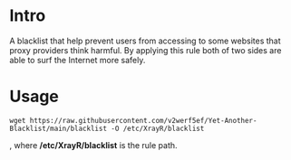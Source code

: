 # Intro

A blacklist that help prevent users from accessing to some websites that proxy providers think harmful. By applying this rule both of two sides are able to surf the Internet more safely.

# Usage
```
wget https://raw.githubusercontent.com/v2werf5ef/Yet-Another-Blacklist/main/blacklist -O /etc/XrayR/blacklist
```

, where **/etc/XrayR/blacklist** is the rule path.
